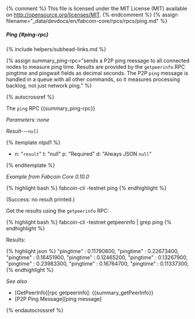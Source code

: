 {% comment %}
This file is licensed under the MIT License (MIT) available on
http://opensource.org/licenses/MIT.
{% endcomment %}
{% assign filename="_data/devdocs/en/fabcoin-core/rpcs/rpcs/ping.md" %}

##### Ping {#ping-rpc}
{% include helpers/subhead-links.md %}

{% assign summary_ping-rpc="sends a P2P ping message to all connected nodes to measure ping time. Results are provided by the `getpeerinfo` RPC pingtime and pingwait fields as decimal seconds. The P2P `ping` message is handled in a queue with all other commands, so it measures processing backlog, not just network ping." %}

{% autocrossref %}

The `ping` RPC {{summary_ping-rpc}}

*Parameters: none*

*Result---`null`*

{% itemplate ntpd1 %}
- n: "`result`"
  t: "null"
  p: "Required"
  d: "Always JSON `null`"

{% enditemplate %}

*Example from Fabcoin Core 0.10.0*

{% highlight bash %}
fabcoin-cli -testnet ping
{% endhighlight %}

(Success: no result printed.)

Get the results using the `getpeerinfo` RPC:

{% highlight bash %}
fabcoin-cli -testnet getpeerinfo | grep ping
{% endhighlight %}

Results:

{% highlight json %}
        "pingtime" : 0.11790800,
        "pingtime" : 0.22673400,
        "pingtime" : 0.16451900,
        "pingtime" : 0.12465200,
        "pingtime" : 0.13267900,
        "pingtime" : 0.23983300,
        "pingtime" : 0.16764700,
        "pingtime" : 0.11337300,
{% endhighlight %}

*See also*

* [GetPeerInfo][rpc getpeerinfo]: {{summary_getPeerInfo}}
* [P2P Ping Message][ping message]


{% endautocrossref %}
